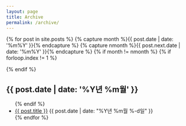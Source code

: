 ```yaml
---
layout: page
title: Archive
permalink: /archive/
---
```

{% for post in site.posts %}
  {% capture month %}{{ post.date | date: '%m%Y' }}{% endcapture %}
  {% capture nmonth %}{{ post.next.date | date: '%m%Y' }}{% endcapture %}
    {% if month != nmonth %}
      {% if forloop.index != 1 %}
</ul>
      {% endif %}
<h2>{{ post.date | date: '%Y년 %m월' }}</h2>
<ul>
    {% endif %}
  <li>
    <a href="{{ post.url }}">{{ post.title }}</a>
    <span class="post-date">{{ post.date | date: "%Y년 %m월 %-d일"  }}</span>
  </li>
{% endfor %}